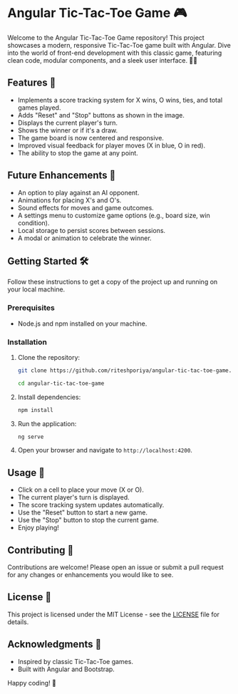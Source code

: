 # Angular Tic-Tac-Toe Game 🎮

Welcome to the Angular Tic-Tac-Toe Game repository! This project showcases a modern, responsive Tic-Tac-Toe game built with Angular. Dive into the world of front-end development with this classic game, featuring clean code, modular components, and a sleek user interface. 🚀✨

## Features 🌟

- Implements a score tracking system for X wins, O wins, ties, and total games played.
- Adds "Reset" and "Stop" buttons as shown in the image.
- Displays the current player's turn.
- Shows the winner or if it's a draw.
- The game board is now centered and responsive.
- Improved visual feedback for player moves (X in blue, O in red).
- The ability to stop the game at any point.

## Future Enhancements 🌠

- An option to play against an AI opponent.
- Animations for placing X's and O's.
- Sound effects for moves and game outcomes.
- A settings menu to customize game options (e.g., board size, win condition).
- Local storage to persist scores between sessions.
- A modal or animation to celebrate the winner.

## Getting Started 🛠️

Follow these instructions to get a copy of the project up and running on your local machine.

### Prerequisites

- Node.js and npm installed on your machine.

### Installation

1. Clone the repository:
    ```bash
    git clone https://github.com/riteshporiya/angular-tic-tac-toe-game.git

    cd angular-tic-tac-toe-game
    ```

2. Install dependencies:
    ```bash
    npm install
    ```

3. Run the application:
    ```bash
    ng serve
    ```

4. Open your browser and navigate to `http://localhost:4200`.

## Usage 📖

- Click on a cell to place your move (X or O).
- The current player's turn is displayed.
- The score tracking system updates automatically.
- Use the "Reset" button to start a new game.
- Use the "Stop" button to stop the current game.
- Enjoy playing!

## Contributing 🤝

Contributions are welcome! Please open an issue or submit a pull request for any changes or enhancements you would like to see.

## License 📄

This project is licensed under the MIT License - see the [LICENSE](LICENSE) file for details.

## Acknowledgments 🙏

- Inspired by classic Tic-Tac-Toe games.
- Built with Angular and Bootstrap.

Happy coding! 🎉
